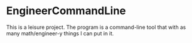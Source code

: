 # EngineerCommandLine
This is a leisure project. The program is a command-line tool that with as many math/engineer-y things I can put in it.
